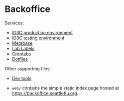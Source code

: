 # Backoffice

Services:

  * [ID3C production environment](id3c-production/README.md)
  * [ID3C testing environment](id3c-testing/README.md)
  * [Metabase](metabase/README.md)
  * [Lab Labels](lab-labels/README.md)
  * [Crontabs](crontabs/README.md)
  * [Dotfiles](dotfiles/README.md)

Other supporting files:

  * [Dev tools](dev/README.md)

  * `web/` contains the simple static index page hosted at
    <https://backoffice.seattleflu.org>.

